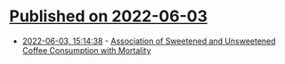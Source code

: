 # [Published on 2022-06-03](index.md)

* [2022-06-03, 15:14:38](https://news.ycombinator.com/item?id=31609425) - [Association of Sweetened and Unsweetened Coffee Consumption with Mortality](https://www.acpjournals.org/doi/10.7326/M21-2977)
